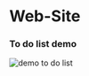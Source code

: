 # Web-Site


### To do list demo
![demo to do list](https://github.com/SyydMR/Web-Site/blob/main/DemoToDoList.gif)
